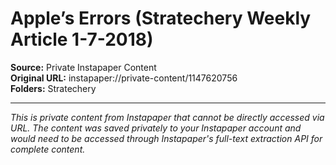# Apple’s Errors (Stratechery Weekly Article 1-7-2018)

**Source:** Private Instapaper Content  
**Original URL:** instapaper://private-content/1147620756  
**Folders:** Stratechery  

---

*This is private content from Instapaper that cannot be directly accessed via URL. The content was saved privately to your Instapaper account and would need to be accessed through Instapaper's full-text extraction API for complete content.*